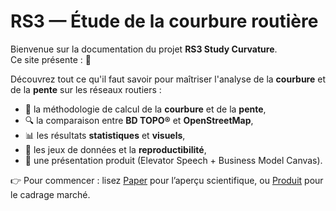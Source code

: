 # RS3 — Étude de la courbure routière

Bienvenue sur la documentation du projet **RS3 Study Curvature**.  
Ce site présente : 🚀

Découvrez tout ce qu'il faut savoir pour maîtriser l'analyse de la **courbure** et de la **pente** sur les réseaux routiers :

- 📐 la méthodologie de calcul de la **courbure** et de la **pente**,
- 🔍 la comparaison entre **BD TOPO®** et **OpenStreetMap**,
- 📊 les résultats **statistiques** et **visuels**,
- 📂 les jeux de données et la **reproductibilité**,
- 💼 une présentation produit (Elevator Speech + Business Model Canvas).

👉 Pour commencer : lisez [Paper](paper.md) pour l’aperçu scientifique, ou [Produit](product.md) pour le cadrage marché.